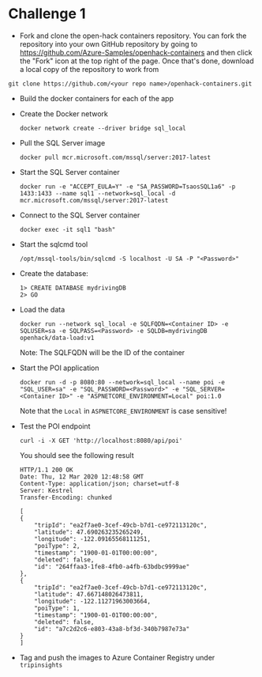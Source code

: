 # Challenge 1

* Fork and clone the open-hack containers repository. You can fork the repository into your own GitHub repository by going to https://github.com/Azure-Samples/openhack-containers and then click the "Fork" icon at the top right of the page. Once that's done, download a local copy of the repository to work from
```
git clone https://github.com/<your repo name>/openhack-containers.git
```
* Build the docker containers for each of the app
* Create the Docker network
    ```
    docker network create --driver bridge sql_local
    ```
* Pull the SQL Server image
    ```
    docker pull mcr.microsoft.com/mssql/server:2017-latest
    ```
* Start the SQL Server container
    ```
    docker run -e "ACCEPT_EULA=Y" -e "SA_PASSWORD=TsaosSQL1a6" -p 1433:1433 --name sql1 --network=sql_local -d mcr.microsoft.com/mssql/server:2017-latest
    ```
* Connect to the SQL Server container
    ```
    docker exec -it sql1 "bash"
    ```
* Start the sqlcmd tool
    ```
    /opt/mssql-tools/bin/sqlcmd -S localhost -U SA -P "<Password>"
    ```
* Create the database:
    ```
    1> CREATE DATABASE mydrivingDB
    2> GO
    ```
* Load the data
    ```
    docker run --network sql_local -e SQLFQDN=<Container ID> -e SQLUSER=sa -e SQLPASS=<Password> -e SQLDB=mydrivingDB openhack/data-load:v1
    ```
    Note: The SQLFQDN will be the ID of the container

* Start the POI application

    ```
    docker run -d -p 8080:80 --network=sql_local --name poi -e "SQL_USER=sa" -e "SQL_PASSWORD=<Password>" -e "SQL_SERVER=<Container ID>" -e "ASPNETCORE_ENVIRONMENT=Local" poi:1.0
    ```
    Note that the ```Local``` in ```ASPNETCORE_ENVIRONMENT``` is case sensitive!

* Test the POI endpoint

    ```
    curl -i -X GET 'http://localhost:8080/api/poi'
    ```

    You should see the following result

    ```
    HTTP/1.1 200 OK
    Date: Thu, 12 Mar 2020 12:48:58 GMT
    Content-Type: application/json; charset=utf-8
    Server: Kestrel
    Transfer-Encoding: chunked

    [
    {
        "tripId": "ea2f7ae0-3cef-49cb-b7d1-ce972113120c",
        "latitude": 47.690263235265249,
        "longitude": -122.09165568111251,
        "poiType": 2,
        "timestamp": "1900-01-01T00:00:00",
        "deleted": false,
        "id": "264ffaa3-1fe8-4fb0-a4fb-63bdbc9999ae"
    },
    {
        "tripId": "ea2f7ae0-3cef-49cb-b7d1-ce972113120c",
        "latitude": 47.667148026473811,
        "longitude": -122.11271963003664,
        "poiType": 1,
        "timestamp": "1900-01-01T00:00:00",
        "deleted": false,
        "id": "a7c2d2c6-e803-43a8-bf3d-340b7987e73a"
    }
    ]
    ```
* Tag and push the images to Azure Container Registry under ```tripinsights```

